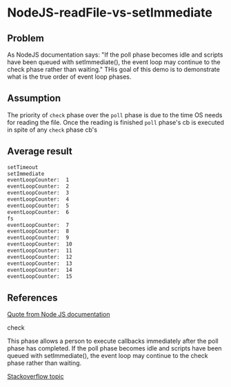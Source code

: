 # NodeJS-readFile-vs-setImmediate

## Problem

As NodeJS documentation says: "If the poll phase becomes idle and scripts have been queued with setImmediate(), the event loop may continue to the check phase rather than waiting."
THis goal of this demo is to demonstrate what is the true order of event loop phases.

## Аssumption
The priority of `check` phase over the `poll` phase is due to the time OS needs for reading the file. 
Once the reading is finished `poll` phase's cb is executed in spite of any `check` phase cb's


## Аverage result

```bash
setTimeout
setImmediate
eventLoopCounter:  1
eventLoopCounter:  2
eventLoopCounter:  3
eventLoopCounter:  4
eventLoopCounter:  5
eventLoopCounter:  6
fs
eventLoopCounter:  7
eventLoopCounter:  8
eventLoopCounter:  9
eventLoopCounter:  10
eventLoopCounter:  11
eventLoopCounter:  12
eventLoopCounter:  13
eventLoopCounter:  14
eventLoopCounter:  15
```

## References 

<a href="https://nodejs.org/en/docs/guides/event-loop-timers-and-nexttick/" target="blank">Quote from Node JS documentation</a>

check

This phase allows a person to execute callbacks immediately after the poll phase has completed. 
If the poll phase becomes idle and scripts have been queued with setImmediate(), the event loop may continue to the check phase rather 
than waiting.

<a href="https://stackoverflow.com/questions/30746815/is-there-a-way-to-detect-which-turn-of-the-event-loop-code-is-running-in" target="blank">Stackoverflow topic</a>
